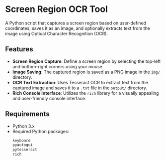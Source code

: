 # Screen Region OCR Tool

A Python script that captures a screen region based on user-defined coordinates, saves it as an image, and optionally extracts text from the image using Optical Character Recognition (OCR).

## Features

- **Screen Region Capture**: Define a screen region by selecting the top-left and bottom-right corners using your mouse.
- **Image Saving**: The captured region is saved as a PNG image in the `img/` directory.
- **OCR Text Extraction**: Uses Tesseract OCR to extract text from the captured image and saves it to a `.txt` file in the `output/` directory.
- **Rich Console Interface**: Utilizes the `rich` library for a visually appealing and user-friendly console interface.

## Requirements

- Python 3.x
- Required Python packages:
  ```bash
  keyboard
  pyautogui
  pytesseract
  rich